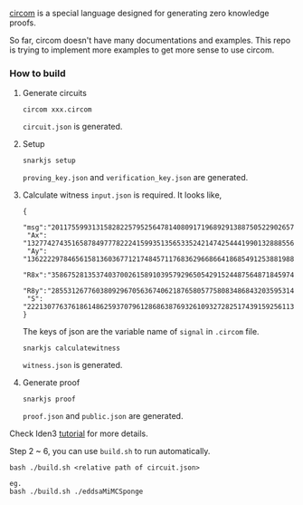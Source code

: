 [circom](https://github.com/iden3/circom) is a special language designed for generating zero knowledge proofs.

So far, circom doesn't have many documentations and examples. This repo is trying to implement more examples to get more sense to use circom.

### How to build
1. Generate circuits
   ```
   circom xxx.circom
   ```
   `circuit.json` is generated.

2. Setup
   ```
   snarkjs setup
   ```
   `proving_key.json` and `verification_key.json` are generated.
   
3. Calculate witness
   `input.json` is required. It looks like, 
   ```
   {
    "msg":"2011755993131582822579525647814080917196892913887505229026576278180248827965", 
    "Ax": "13277427435165878497778222415993513565335242147425444199013288855685581939618", 
    "Ay": "13622229784656158136036771217484571176836296686641868549125388198837476602820",
    "R8x":"358675281353740370026158910395792965054291524487564871845974728113110876343",
    "R8y":"2855312677603809296705636740621876580577580834868432035953147562033263672140",
    "S":  "2221307763761861486259370796128686387693261093272825174391592561130550991789"
   }
   ```
   The keys of json are the variable name of `signal` in `.circom` file.
   
   ```
   snarkjs calculatewitness
   ```
   `witness.json` is generated.

4. Generate proof
   ```
   snarkjs proof
   ```
   `proof.json` and `public.json` are generated.

Check Iden3 [tutorial](https://github.com/iden3/circom/blob/master/TUTORIAL.md) for more details.

Step 2 ~ 6, you can use `build.sh` to run automatically.
```
bash ./build.sh <relative path of circuit.json> 

eg.
bash ./build.sh ./eddsaMiMCSponge
```
